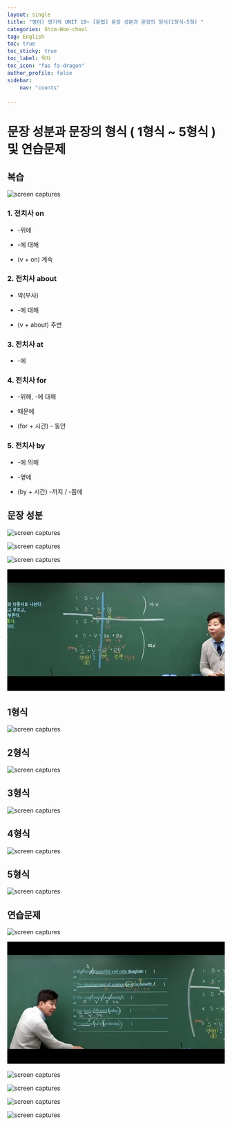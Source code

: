 ```yaml
---
layout: single
title: "영어) 영기싹 UNIT 10~ [문법] 문장 성분과 문장의 형식(1형식-5형) "
categories: Shim-Woo-cheol
tag: English
toc: true
toc_sticky: true
toc_label: 목차
toc_icon: "fas fa-dragon"
author_profile: false
sidebar:
    nav: "counts"

---
```




# 문장 성분과 문장의 형식 ( 1형식 ~ 5형식 ) 및 연습문제



## 복습

![screen captures](https://dxsz4k2ia0fcw.cloudfront.net/public/capture_images/f23592ae6ea64dc1ad42bc0fc13daa3a/c0fb82d9-e1eb-4034-aef6-b95cb3dc8b66.png)

### 1. 전치사 on

- -위에

- -에 대해

- (v + on) 계속

### 2. 전치사 about

- 약(부사)

- -에 대해

- (v + about) 주변

### 3. 전치사 at

- -에

### 4. 전치사 for

- -위해, -에 대해

- 때문에

- (for + 시간) - 동안

### 5. 전치사 by

- -에 의해

- -옆에

- (by + 시간) -까지 / -쯤에



## 문장 성분

![screen captures](https://dxsz4k2ia0fcw.cloudfront.net/public/capture_images/f23592ae6ea64dc1ad42bc0fc13daa3a/522de2e8-8faf-48f8-b8a4-8c601f5de878.png)

![screen captures](https://dxsz4k2ia0fcw.cloudfront.net/public/capture_images/f23592ae6ea64dc1ad42bc0fc13daa3a/c4e0d459-d55a-4239-863d-5da2f5fcbb8d.png)

 ![screen captures](https://dxsz4k2ia0fcw.cloudfront.net/public/capture_images/f23592ae6ea64dc1ad42bc0fc13daa3a/2417cc47-f4ae-4716-9695-a368ff8319f3.png)

![](../images/2023-07-15-영기싹2문법(문장성분과문장형식)/2023-07-15-20-12-03-image.png)



## 1형식

![screen captures](https://dxsz4k2ia0fcw.cloudfront.net/public/capture_images/f23592ae6ea64dc1ad42bc0fc13daa3a/9bde0348-7da3-40dd-8798-dd5a5a994349.png)



## 2형식

![screen captures](https://dxsz4k2ia0fcw.cloudfront.net/public/capture_images/f23592ae6ea64dc1ad42bc0fc13daa3a/f74ccb00-25a8-4a72-8248-9fea30cd3ab1.png)



## 3형식

![screen captures](https://dxsz4k2ia0fcw.cloudfront.net/public/capture_images/f23592ae6ea64dc1ad42bc0fc13daa3a/0d10b792-66a4-4d55-99d2-cb4a23d0626b.png)



## 4형식

![screen captures](https://dxsz4k2ia0fcw.cloudfront.net/public/capture_images/f23592ae6ea64dc1ad42bc0fc13daa3a/fad4cdd8-bac7-45bf-a97f-10ee26aa96f8.png)



## 5형식

![screen captures](https://dxsz4k2ia0fcw.cloudfront.net/public/capture_images/f23592ae6ea64dc1ad42bc0fc13daa3a/56cfbed6-82d2-4a75-8430-95be23e5937c.png)



## 연습문제

![screen captures](https://dxsz4k2ia0fcw.cloudfront.net/public/capture_images/f23592ae6ea64dc1ad42bc0fc13daa3a/f4677fd7-11c6-408f-aad1-1961822710e3.png)

![](../images/2023-07-15-영기싹2문법(문장성분과문장형식)/2023-07-15-20-25-57-image.png)

![screen captures](https://dxsz4k2ia0fcw.cloudfront.net/public/capture_images/f23592ae6ea64dc1ad42bc0fc13daa3a/2ea6e533-2d7c-4da7-a480-797d970b0ca3.png)

![screen captures](https://dxsz4k2ia0fcw.cloudfront.net/public/capture_images/f23592ae6ea64dc1ad42bc0fc13daa3a/a3ef3fcb-8af2-4ccd-9514-fc4577ba2dec.png)

![screen captures](https://dxsz4k2ia0fcw.cloudfront.net/public/image_upload/f23592ae6ea64dc1ad42bc0fc13daa3a/de28f092-4e41-4669-a80d-cde35c044818.jpg)

![screen captures](https://dxsz4k2ia0fcw.cloudfront.net/public/capture_images/f23592ae6ea64dc1ad42bc0fc13daa3a/53be51d0-4489-4f04-972a-8a7542eea9ae.png)


